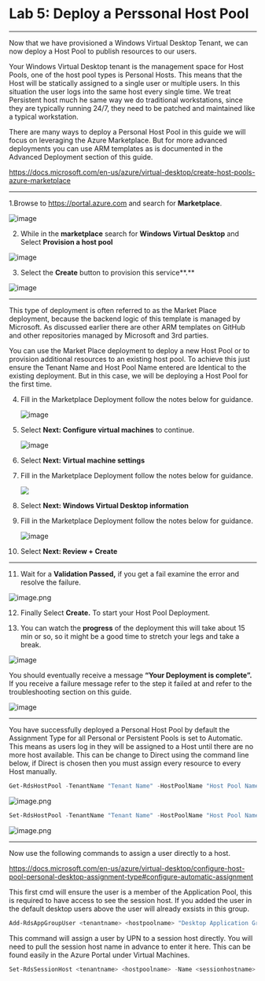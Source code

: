 # Lab 5: Deploy a Perssonal Host Pool

--------------------------------------------------------

Now that we have provisioned a Windows Virtual Desktop Tenant, we can now deploy
a Host Pool to publish resources to our users.

Your Windows Virtual Desktop tenant is the management space for Host Pools, one
of the host pool types is Personal Hosts. This means that the Host will be
statically assigned to a single user or multiple users. In this situation the
user logs into the same host every single time. We treat Persistent host much he
same way we do traditional workstations, since they are typically running 24/7,
they need to be patched and maintained like a typical workstation.

There are many ways to deploy a Personal Host Pool in this guide we will focus
on leveraging the Azure Marketplace. But for more advanced deployments you can
use ARM templates as is documented in the Advanced Deployment section of this
guide.

<https://docs.microsoft.com/en-us/azure/virtual-desktop/create-host-pools-azure-marketplace>

---

1.Browse to <https://portal.azure.com> and search for **Marketplace**.

![image](attachments/4e91cf3c29be44f486c9b7428235071c.png)

2. While in the **marketplace** search for **Windows Virtual Desktop** and
    Select **Provision a host pool**

![image](attachments/8be16b1ed7e18681ce7554cf8c13bf57.png)

3. Select the **Create** button to provision this service**.**

 ![image](attachments/113f56372702b43ddc070d81b8ec36a9.png)

---

This type of deployment is often referred to as the Market Place deployment,
because the backend logic of this template is managed by Microsoft. As discussed
earlier there are other ARM templates on GitHub and other repositories managed
by Microsoft and 3rd parties.

You can use the Market Place deployment to deploy a new Host Pool or to
provision additional resources to an existing host pool. To achieve this just
ensure the Tenant Name and Host Pool Name entered are Identical to the existing
deployment. But in this case, we will be deploying a Host Pool for the first
time.

4. Fill in the Marketplace Deployment follow the notes below for guidance.

    ![image](attachments/ab9a06f0db4f31ab04db1994fa859055.png)

5. Select **Next: Configure virtual machines** to continue.

    ![image](attachments/f9f8a87c0a979a685551e11c3bfa2757.png)

6. Select **Next: Virtual machine settings**

7. Fill in the Marketplace Deployment follow the notes below for guidance.

    ![](attachments/0c05f3f3105f383538f607fee26dbbb7.png)

8. Select **Next: Windows Virtual Desktop information**

9. Fill in the Marketplace Deployment follow the notes below for guidance.

    ![image](attachments/b149dc6c48e4cdbf004a7bad76c03664.png)

10.  Select **Next: Review + Create**

---

11.  Wait for a **Validation Passed,** if you get a fail examine the error and
    resolve the failure.

   ![image.png](attachments/f5400ea97f0f38000264b8498426774f.png)

12.  Finally Select **Create.** To start your Host Pool Deployment.

13.  You can watch the **progress** of the deployment this will take about 15 min
    or so, so it might be a good time to stretch your legs and take a break.

   ![image](attachments/763dbbfd0796fd7afecf51de9562d959.png)

You should eventually receive a message **“Your Deployment is complete”.** If
you receive a failure message refer to the step it failed at and refer to the
troubleshooting section on this guide.

   ![image](attachments/d186f32593dbd7d350ec18940f547f8f.png)

---

You have successfully deployed a Personal Host Pool by default the Assignment Type for all Personal or Persistent Pools is set to Automatic. This means as users log in they will be assigned to a Host until there are no more host available. This can be change to Direct using the command line below, if Direct is chosen then you must assign every resource to every Host manually.


```PowerShell
Get-RdsHostPool -TenantName "Tenant Name" -HostPoolName "Host Pool Name"
```

![image.png](attachments/image-a3673792-115e-462c-ac8c-74dea52c6b01.png)

```PowerShell
Set-RdsHostPool -TenantName "Tenant Name" -HostPoolName "Host Pool Name" -AssignmentType Direct
```

![image.png](attachments/image-906735d7-7b0f-4148-95cd-0494aaecb90a.png)


---
Now use the following commands to assign a user directly to a host.

https://docs.microsoft.com/en-us/azure/virtual-desktop/configure-host-pool-personal-desktop-assignment-type#configure-automatic-assignment

This first cmd will ensure the user is a member of the Application Pool, this is required to have access to see the session host. If you added the user in the default desktop users above the user will already exsists in this group.
```PowerShell
Add-RdsAppGroupUser <tenantname> <hostpoolname> "Desktop Application Group" -UserPrincipalName <userupn>
```
This command will assign a user by UPN to a session host directly. You will need to pull the session host name in advance to enter it here. This can be found easily in the Azure Portal under Virtual Machines.
```PowerShell
Set-RdsSessionHost <tenantname> <hostpoolname> -Name <sessionhostname> -AssignedUser <userupn>
```
